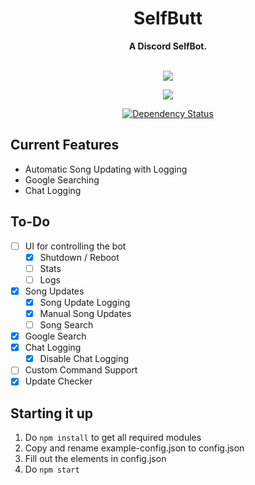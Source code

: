 <div align="center">
  <h1 align="center">SelfButt</h1>
  <strong>A Discord SelfBot.</strong><br/><br/>
  <p align="center">
    <a href="https://github.com/feross/standard"><img src="https://cdn.rawgit.com/feross/standard/master/badge.svg"></a>
  <br>
  <p align="center">
    <a href="https://circleci.com/gh/Noculi/selfbutt"><img src="https://circleci.com/gh/Noculi/selfbutt/tree/master.svg?style=svg&circle-token=a9d3bb657f2bff6ca4ffdbf125ceaf902f969a1f"></a>
  <br>
  <p align="center">
    <a href='https://gemnasium.com/github.com/Noculi/selfbutt'><img src="https://gemnasium.com/badges/github.com/Noculi/selfbutt.svg" alt="Dependency Status" /></a>
  <br>
</p>
</div>

Current Features
------	
* Automatic Song Updating with Logging
* Google Searching
* Chat Logging

To-Do
------
- [ ] UI for controlling the bot
  - [X] Shutdown / Reboot
  - [ ] Stats
  - [ ] Logs
- [X] Song Updates
	- [X] Song Update Logging
	- [X] Manual Song Updates
	- [ ] Song Search
- [X] Google Search
- [X] Chat Logging
	- [X] Disable Chat Logging
- [ ] Custom Command Support
- [X] Update Checker

Starting it up
------
1. Do `npm install` to get all required modules
2. Copy and rename example-config.json to config.json
3. Fill out the elements in config.json
4. Do `npm start`

